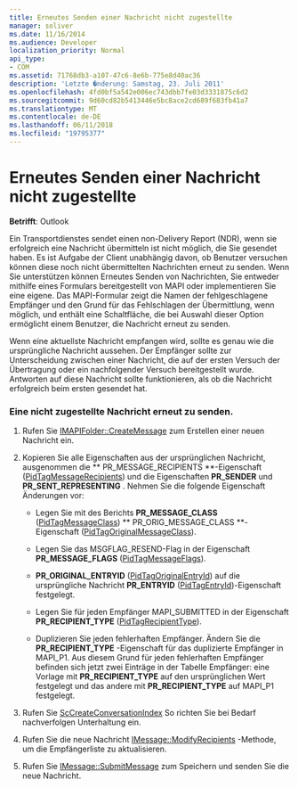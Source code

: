 ```yaml
---
title: Erneutes Senden einer Nachricht nicht zugestellte
manager: soliver
ms.date: 11/16/2014
ms.audience: Developer
localization_priority: Normal
api_type:
- COM
ms.assetid: 71768db3-a107-47c6-8e6b-775e8d40ac36
description: 'Letzte �nderung: Samstag, 23. Juli 2011'
ms.openlocfilehash: 4fd0bf5a542e006ec743dbb7fe03d3331875c6d2
ms.sourcegitcommit: 9d60cd82b5413446e5bc8ace2cd689f683fb41a7
ms.translationtype: MT
ms.contentlocale: de-DE
ms.lasthandoff: 06/11/2018
ms.locfileid: "19795377"
---
```

# <a name="resending-an-undelivered-message"></a>Erneutes Senden einer Nachricht nicht zugestellte
  
**Betrifft**: Outlook 
  
Ein Transportdienstes sendet einen non-Delivery Report (NDR), wenn sie erfolgreich eine Nachricht übermitteln ist nicht möglich, die Sie gesendet haben. Es ist Aufgabe der Client unabhängig davon, ob Benutzer versuchen können diese noch nicht übermittelten Nachrichten erneut zu senden. Wenn Sie unterstützen können Erneutes Senden von Nachrichten, Sie entweder mithilfe eines Formulars bereitgestellt von MAPI oder implementieren Sie eine eigene. Das MAPI-Formular zeigt die Namen der fehlgeschlagene Empfänger und den Grund für das Fehlschlagen der Übermittlung, wenn möglich, und enthält eine Schaltfläche, die bei Auswahl dieser Option ermöglicht einem Benutzer, die Nachricht erneut zu senden.
  
Wenn eine aktuellste Nachricht empfangen wird, sollte es genau wie die ursprüngliche Nachricht aussehen. Der Empfänger sollte zur Unterscheidung zwischen einer Nachricht, die auf der ersten Versuch der Übertragung oder ein nachfolgender Versuch bereitgestellt wurde. Antworten auf diese Nachricht sollte funktionieren, als ob die Nachricht erfolgreich beim ersten gesendet hat.
  
### <a name="to-resend-an-undelivered-message"></a>Eine nicht zugestellte Nachricht erneut zu senden.
  
1. Rufen Sie [IMAPIFolder::CreateMessage](imapifolder-createmessage.md) zum Erstellen einer neuen Nachricht ein. 
    
2. Kopieren Sie alle Eigenschaften aus der ursprünglichen Nachricht, ausgenommen die ** PR_MESSAGE_RECIPIENTS **-Eigenschaft ([PidTagMessageRecipients](pidtagmessagerecipients-canonical-property.md)) und die Eigenschaften **PR_SENDER** und **PR_SENT_REPRESENTING** . Nehmen Sie die folgende Eigenschaft Änderungen vor: 
    
   - Legen Sie mit des Berichts **PR_MESSAGE_CLASS** ([PidTagMessageClass](pidtagmessageclass-canonical-property.md)) ** PR_ORIG_MESSAGE_CLASS **-Eigenschaft ([PidTagOriginalMessageClass](pidtagoriginalmessageclass-canonical-property.md)).
    
   - Legen Sie das MSGFLAG_RESEND-Flag in der Eigenschaft **PR_MESSAGE_FLAGS** ([PidTagMessageFlags](pidtagmessageflags-canonical-property.md)).
    
   - **PR_ORIGINAL_ENTRYID** ([PidTagOriginalEntryId](pidtagoriginalentryid-canonical-property.md)) auf die ursprüngliche Nachricht **PR_ENTRYID** ([PidTagEntryId](pidtagentryid-canonical-property.md))-Eigenschaft festgelegt.
    
   - Legen Sie für jeden Empfänger MAPI_SUBMITTED in der Eigenschaft **PR_RECIPIENT_TYPE** ([PidTagRecipientType](pidtagrecipienttype-canonical-property.md)). 
    
   - Duplizieren Sie jeden fehlerhaften Empfänger. Ändern Sie die **PR_RECIPIENT_TYPE** -Eigenschaft für das duplizierte Empfänger in MAPI_P1. Aus diesem Grund für jeden fehlerhaften Empfänger befinden sich jetzt zwei Einträge in der Tabelle Empfänger: eine Vorlage mit **PR_RECIPIENT_TYPE** auf den ursprünglichen Wert festgelegt und das andere mit **PR_RECIPIENT_TYPE** auf MAPI_P1 festgelegt. 
    
3. Rufen Sie [ScCreateConversationIndex](sccreateconversationindex.md) So richten Sie bei Bedarf nachverfolgen Unterhaltung ein. 
    
4. Rufen Sie die neue Nachricht [IMessage::ModifyRecipients](imessage-modifyrecipients.md) -Methode, um die Empfängerliste zu aktualisieren. 
    
5. Rufen Sie [IMessage::SubmitMessage](imessage-submitmessage.md) zum Speichern und senden Sie die neue Nachricht. 
    

